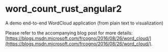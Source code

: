 # word_count_rust_angular2
A demo end-to-end WordCloud application (from plain text to visualization)

Please refer to the accompanying blog post for more details: [https://blogs.msdn.microsoft.com/frcogno/2016/08/26/word_cloud/](https://blogs.msdn.microsoft.com/frcogno/2016/08/26/word_cloud/).
